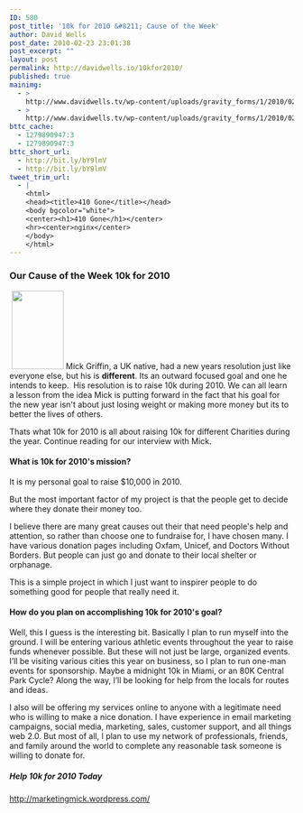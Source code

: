 ```yaml
---
ID: 580
post_title: '10k for 2010 &#8211; Cause of the Week'
author: David Wells
post_date: 2010-02-23 23:01:38
post_excerpt: ""
layout: post
permalink: http://davidwells.io/10kfor2010/
published: true
mainimg:
  - >
    http://www.davidwells.tv/wp-content/uploads/gravity_forms/1/2010/02/logo4.jpg
  - >
    http://www.davidwells.tv/wp-content/uploads/gravity_forms/1/2010/02/logo4.jpg
bttc_cache:
  - 1279890947:3
  - 1279890947:3
bttc_short_url:
  - http://bit.ly/bY9lmV
  - http://bit.ly/bY9lmV
tweet_trim_url:
  - |
    <html>
    <head><title>410 Gone</title></head>
    <body bgcolor="white">
    <center><h1>410 Gone</h1></center>
    <hr><center>nginx</center>
    </body>
    </html>
---
```

<h3>Our Cause of the Week 10k for 2010</h3>
<a href="http://www.davidwells.tv/wp-content/uploads/2010/02/mick1.jpg"><img class="size-full wp-image-588 alignleft" style="margin-left: 4px; margin-right: 4px;" title="mick" src="http://www.davidwells.tv/wp-content/uploads/2010/02/mick1.jpg" alt="" width="92" height="139" /></a>Mick Griffin, a UK native, had a new years resolution just like everyone else, but his is <strong>different</strong>. Its an outward focused goal and one he intends to keep.  His resolution is to raise 10k during 2010. We can all learn a lesson from the idea Mick is putting forward in the fact that his goal for the new year isn't about just losing weight or making more money but its to better the lives of others.

Thats what 10k for 2010 is all about raising 10k for different Charities during the year. Continue reading for our interview with Mick.
<!--more-->
<h4>What is 10k for 2010's mission?</h4>
It is my personal goal to raise $10,000 in 2010.

But the most important factor of my project is that the people get to decide where they donate their money too.

I believe there are many great causes out their that need people's help and attention, so rather than choose one to fundraise for, I have chosen many. I have various donation pages including Oxfam, Unicef, and Doctors Without Borders. But people can just go and donate to their local shelter or orphanage.

This is a simple project in which I just want to inspirer people to do something good for people that really need it.
<strong></strong>
<h4>How do you plan on accomplishing 10k for 2010's goal?</h4>
Well, this I guess is the interesting bit. Basically I plan to run myself into the ground. I will be entering various athletic events throughout the year to raise funds whenever possible. But these will not just be large, organized events. I’ll be visiting various cities this year on business, so I plan to run one-man events for sponsorship. Maybe a midnight 10k in Miami, or an 80K Central Park Cycle? Along the way, I’ll be looking for help from the locals for routes and ideas.

I also will be offering my services online to anyone with a legitimate need who is willing to make a nice donation. I have experience in email marketing campaigns, social media, marketing, sales, customer support, and all things web 2.0. But most of all, I plan to use my network of professionals, friends, and family around the world to complete any reasonable task someone is willing to donate for.
<h5>Help 10k for 2010 Today</h5>
<a href="http://marketingmick.wordpress.com/">http://marketingmick.wordpress.com/</a>